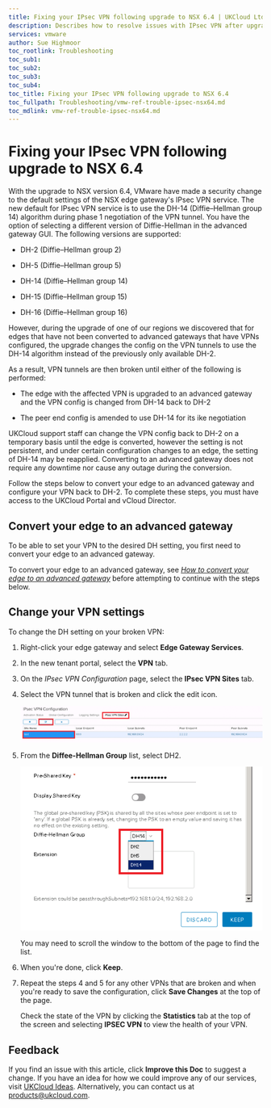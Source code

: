 ```yaml
---
title: Fixing your IPsec VPN following upgrade to NSX 6.4 | UKCloud Ltd
description: Describes how to resolve issues with IPsec VPN after upgrading to NSX 6.4
services: vmware
author: Sue Highmoor
toc_rootlink: Troubleshooting
toc_sub1: 
toc_sub2:
toc_sub3:
toc_sub4:
toc_title: Fixing your IPsec VPN following upgrade to NSX 6.4
toc_fullpath: Troubleshooting/vmw-ref-trouble-ipsec-nsx64.md
toc_mdlink: vmw-ref-trouble-ipsec-nsx64.md
---
```


# Fixing your IPsec VPN following upgrade to NSX 6.4

With the upgrade to NSX version 6.4, VMware have made a security change to the default settings of the NSX edge gateway's IPsec VPN service. The new default for IPsec VPN service is to use the DH-14 (Diffie–Hellman group 14) algorithm during phase 1 negotiation of the VPN tunnel. You have the option of selecting a different version of Diffie-Hellman in the advanced gateway GUI. The following versions are supported:

- DH-2 (Diffie–Hellman group 2)

- DH-5 (Diffie–Hellman group 5)

- DH-14 (Diffie–Hellman group 14)

- DH-15 (Diffie–Hellman group 15)

- DH-16 (Diffie–Hellman group 16)

However, during the upgrade of one of our regions we discovered that for edges that have not been converted to advanced gateways that have VPNs configured, the upgrade changes the config on the VPN tunnels to use the DH-14 algorithm instead of the previously only available DH-2.

As a result, VPN tunnels are then broken until either of the following is performed:

- The edge with the affected VPN is upgraded to an advanced gateway and the VPN config is changed from DH-14 back to DH-2

- The peer end config is amended to use DH-14 for its ike negotiation

UKCloud support staff can change the VPN config back to DH-2 on a temporary basis until the edge is converted, however the setting is not persistent, and under certain configuration changes to an edge, the setting of DH-14 may be reapplied. Converting to an advanced gateway does not require any downtime nor cause any outage during the conversion.

Follow the steps below to convert your edge to an advanced gateway and configure your VPN back to DH-2. To complete these steps, you must have access to the UKCloud Portal and vCloud Director.

## Convert your edge to an advanced gateway

To be able to set your VPN to the desired DH setting, you first need to convert your edge to an advanced gateway.

To convert your edge to an advanced gateway, see [*How to convert your edge to an advanced gateway*](vmw-how-convert-edge.md) before attempting to continue with the steps below.

## Change your VPN settings

To change the DH setting on your broken VPN:

1. Right-click your edge gateway and select **Edge Gateway Services**.

2. In the new tenant portal, select the **VPN** tab.

3. On the *IPsec VPN Configuration* page, select the **IPsec VPN Sites** tab.

4. Select the VPN tunnel that is broken and click the edit icon.

    ![IPsec VPN Sites tab](images/vmw-tp-ipsec-fix1.png)

5. From the **Diffee-Hellman Group** list, select DH2.

    ![Diffie-Helman Group list](images/vmw-tp-ipsec-fix2.png)

    You may need to scroll the window to the bottom of the page to find the list.

6. When you're done, click **Keep**.

7. Repeat the steps 4 and 5 for any other VPNs that are broken and when you're ready to save the configuration, click **Save Changes** at the top of the page.

    Check the state of the VPN by clicking the **Statistics** tab at the top of the screen and selecting **IPSEC VPN** to view the health of your VPN.

## Feedback

If you find an issue with this article, click **Improve this Doc** to suggest a change. If you have an idea for how we could improve any of our services, visit [UKCloud Ideas](https://ideas.ukcloud.com). Alternatively, you can contact us at <products@ukcloud.com>.